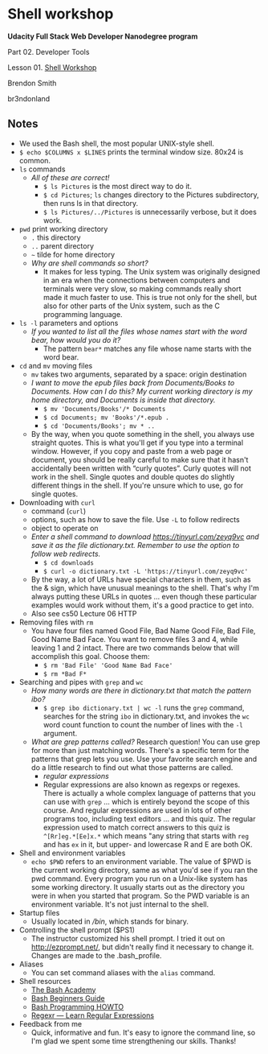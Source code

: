 # Shell workshop

**Udacity Full Stack Web Developer Nanodegree program**

Part 02. Developer Tools

Lesson 01. [Shell Workshop](https://www.udacity.com/course/shell-workshop--ud206)

Brendon Smith

br3ndonland

## Notes

* We used the Bash shell, the most popular UNIX-style shell.
* `$ echo $COLUMNS x $LINES` prints the terminal window size. 80x24 is common.
* `ls` commands
  - *All of these are correct!*
    + `$ ls Pictures` is the most direct way to do it.
    + `$ cd Pictures`; `ls` changes directory to the Pictures subdirectory, then runs ls in that directory.
    + `$ ls Pictures/../Pictures` is unnecessarily verbose, but it does work.
* `pwd` print working directory
  - `.` this directory
  - `..` parent directory
  - `~` tilde for home directory
  - *Why are shell commands so short?*
    + It makes for less typing. The Unix system was originally designed in an era when the connections between computers and terminals were very slow, so making commands really short made it much faster to use. This is true not only for the shell, but also for other parts of the Unix system, such as the C programming language. 
* `ls -l` parameters and options
  - *If you wanted to list all the files whose names start with the word bear, how would you do it?*
    + The pattern `bear*` matches any file whose name starts with the word bear.
* `cd` and `mv` moving files
  - `mv` takes two arguments, separated by a space: origin destination
  - *I want to move the epub files back from Documents/Books to Documents. How can I do this? My current working directory is my home directory, and Documents is inside that directory.*
    + `$ mv 'Documents/Books'/* Documents`
    + `$ cd Documents; mv 'Books'/*.epub .`
    + `$ cd 'Documents/Books'; mv * ..`
  - By the way, when you quote something in the shell, you always use straight quotes. This is what you'll get if you type into a terminal window. However, if you copy and paste from a web page or document, you should be really careful to make sure that it hasn't accidentally been written with “curly quotes”. Curly quotes will not work in the shell. Single quotes and double quotes do slightly different things in the shell. If you're unsure which to use, go for single quotes.
* Downloading with `curl`
  - command (`curl`)
  - options, such as how to save the file. Use `-L` to follow redirects
  - object to operate on
  - *Enter a shell command to download https://tinyurl.com/zeyq9vc and save it as the file dictionary.txt. Remember to use the option to follow web redirects.*
    + `$ cd downloads`
    + `$ curl -o dictionary.txt -L 'https://tinyurl.com/zeyq9vc'`
  - By the way, a lot of URLs have special characters in them, such as the & sign, which have unusual meanings to the shell. That's why I'm always putting these URLs in quotes … even though these particular examples would work without them, it's a good practice to get into.
  - Also see cs50 Lecture 06 HTTP
* Removing files with `rm`
  - You have four files named Good File, Bad Name Good File, Bad File, Good Name Bad Face. You want to remove files 3 and 4, while leaving 1 and 2 intact. There are two commands below that will accomplish this goal. Choose them:    
    + `$ rm 'Bad File' 'Good Name Bad Face'`
    + `$ rm *Bad F*`
* Searching and pipes with `grep` and `wc`
  - *How many words are there in dictionary.txt that match the pattern ibo?*
    + `$ grep ibo dictionary.txt | wc -l` runs the `grep` command, searches for the string `ibo` in dictionary.txt, and invokes the `wc` word count function to count the number of lines with the `-l` argument.
  - *What are grep patterns called?* Research question! You can use grep for more than just matching words. There's a specific term for the patterns that grep lets you use. Use your favorite search engine and do a little research to find out what those patterns are called.
    + *regular expressions*
    + Regular expressions are also known as regexps or regexes. There is actually a whole complex language of patterns that you can use with `grep` … which is entirely beyond the scope of this course. And regular expressions are used in lots of other programs too, including text editors … and this quiz. The regular expression used to match correct answers to this quiz is `^[Rr]eg.*[Ee]x.*` which means "any string that starts with `reg` and has `ex` in it, but upper- and lowercase R and E are both OK.
* Shell and environment variables
  - `echo $PWD` refers to an environment variable. The value of $PWD is the current working directory, same as what you'd see if you ran the pwd command. Every program you run on a Unix-like system has some working directory. It usually starts out as the directory you were in when you started that program. So the PWD variable is an environment variable. It's not just internal to the shell.
* Startup files
  - Usually located in */bin*, which stands for binary.
* Controlling the shell prompt ($PS1)
  - The instructor customized his shell prompt. I tried it out on http://ezprompt.net/, but didn't really find it necessary to change it. Changes are made to the .bash_profile.
* Aliases
  - You can set command aliases with the `alias` command.
* Shell resources
  - [The Bash Academy](http://www.bash.academy/)
  - [Bash Beginners Guide](http://www.tldp.org/LDP/Bash-Beginners-Guide/html/)
  - [Bash Programming HOWTO](http://tldp.org/HOWTO/Bash-Prog-Intro-HOWTO.html)
  - [Regexr — Learn Regular Expressions](http://regexr.com/)
* Feedback from me
  - Quick, informative and fun. It's easy to ignore the command line, so I'm glad we spent some time strengthening our skills. Thanks!

